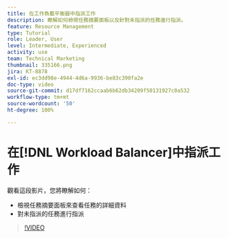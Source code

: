```yaml
---
title: 在工作負載平衡器中指派工作
description: 瞭解如何檢視任務摘要面板以及針對未指派的任務進行指派。
feature: Resource Management
type: Tutorial
role: Leader, User
level: Intermediate, Experienced
activity: use
team: Technical Marketing
thumbnail: 335166.png
jira: KT-8878
exl-id: ec3dd98e-4944-4d6a-9936-be83c390fa2e
doc-type: video
source-git-commit: d17df7162ccaab6b62db34209f50131927c0a532
workflow-type: tm+mt
source-wordcount: '50'
ht-degree: 100%

---
```


# 在[!DNL Workload Balancer]中指派工作

觀看這段影片，您將瞭解如何：

* 檢視任務摘要面板來查看任務的詳細資料
* 對未指派的任務進行指派


>[!VIDEO](https://video.tv.adobe.com/v/335166/?quality=12&learn=on&enablevpops)
